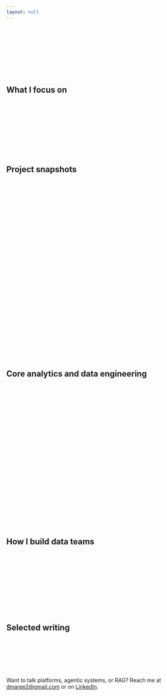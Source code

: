 ```yaml
---
layout: null
---
```

<html>
<head>
  <style>
  :root {
    --bg-start: #0b0f17;
    --bg-end: #111827;
    --card-bg: rgba(255,255,255,0.06);
    --card-stroke: rgba(255,255,255,0.12);
    --text: #e5e7eb;
    --muted: #9ca3af;
    --brand: #60a5fa;   /* blue-400 */
    --brand-2: #a78bfa; /* violet-400 */
    --accent: #34d399;  /* teal/emerald */
  }

  @keyframes float {
    0% { transform: translateY(0px); }
    50% { transform: translateY(-4px); }
    100% { transform: translateY(0px); }
  }

  html { box-sizing: border-box; }
  *, *:before, *:after { box-sizing: inherit; }

  body {
    margin: 0;
    font-family: "Inter", system-ui, -apple-system, Segoe UI, Roboto, Helvetica, Arial, "Apple Color Emoji", "Segoe UI Emoji";
    color: var(--text);
    background: radial-gradient(1200px 800px at 10% -10%, rgba(96,165,250,0.15), transparent),
                radial-gradient(1200px 800px at 90% 10%, rgba(167,139,250,0.12), transparent),
                linear-gradient(180deg, var(--bg-start), var(--bg-end));
    background-attachment: fixed;
  }

  .container {
    max-width: 980px;
    margin: 0 auto;
    padding: 48px 20px 80px;
  }

  .hero {
    position: relative;
    padding: 28px 24px;
    border-radius: 16px;
    background: linear-gradient(120deg, rgba(96,165,250,0.15), rgba(52,211,153,0.12) 60%, rgba(167,139,250,0.12));
    border: 1px solid var(--card-stroke);
    box-shadow: 0 10px 30px rgba(0,0,0,0.25);
    animation: float 9s ease-in-out infinite;
  }

  .intro-text {
    font-size: 18px;
    line-height: 1.8;
    margin-bottom: 28px;
  }

  h2 {
    font-family: "Space Grotesk", ui-sans-serif, system-ui;
    font-weight: 700;
    letter-spacing: 0.2px;
    font-size: 28px;
    margin: 26px 0 14px;
    background: linear-gradient(90deg, var(--brand), var(--brand-2));
    -webkit-background-clip: text;
    background-clip: text;
    color: transparent;
  }

  h3 {
    font-family: "Space Grotesk", ui-sans-serif, system-ui;
    font-weight: 600;
    margin: 18px 0 6px;
  }

  .card {
    background: backdrop-filter(blur(10px)) var(--card-bg);
    -webkit-backdrop-filter: blur(10px);
    border: 1px solid var(--card-stroke);
    border-radius: 14px;
    padding: 18px 18px 14px;
    margin: 14px 0 18px;
    box-shadow: 0 6px 18px rgba(0,0,0,0.2);
  }

  .articles-section {
    font-size: 18px;
    line-height: 1.9;
  }

  .articles-section a {
    color: var(--brand);
    text-decoration: none;
    border-bottom: 1px dashed rgba(96,165,250,0.4);
  }

  .articles-section a:hover {
    color: #93c5fd;
    border-bottom-color: rgba(96,165,250,0.7);
  }

  ul { padding-left: 20px; }
  li { margin: 6px 0; color: var(--text); }

  .divider {
    height: 1px;
    background: linear-gradient(90deg, transparent, rgba(255,255,255,0.18), transparent);
    margin: 28px 0;
  }
  /* Theme overrides (orderedlist/minimal) */
  .wrapper { max-width: 1100px; padding: 0 24px; }
  .sidebar { display: none; }
  .page, .site { background: transparent !important; }

  /* Motion + reveal */
  @keyframes fadeUp { from { opacity: 0; transform: translateY(8px);} to { opacity: 1; transform: translateY(0);} }
  .card { opacity: 0; animation: fadeUp .7s ease both; }
  .card:nth-of-type(2) { animation-delay: .06s; }
  .card:nth-of-type(3) { animation-delay: .12s; }
  .card:nth-of-type(4) { animation-delay: .18s; }
  .card:nth-of-type(5) { animation-delay: .24s; }

  /* Bullets */
  .articles-section ul { list-style: none; padding-left: 0; }
  .articles-section li { position: relative; padding-left: 22px; }
  .articles-section li::before { content: ""; position: absolute; left: 0; top: 9px; width: 8px; height: 8px; border-radius: 50%; background: radial-gradient(circle at 30% 30%, var(--brand), var(--brand-2)); box-shadow: 0 0 8px rgba(96,165,250,0.5); }

  /* Accessibility */
  @media (prefers-reduced-motion: reduce) {
    * { animation: none !important; transition: none !important; }
  }
  </style>
  <meta name="viewport" content="width=device-width, initial-scale=1" />
  <link href="https://fonts.googleapis.com/css2?family=Inter:wght@400;600;700&family=Space+Grotesk:wght@500;700&display=swap" rel="stylesheet">
</head>
<body>
  <div class="container">
  <section class="intro-text hero card">
    <h2>Building pragmatic AI and data platforms</h2>
    <p>
      I build data teams and ship platforms that solve real problems: agentic systems, RAG pipelines, and production-ready ML. I focus on simple, reliable architectures that scale, with clear boundaries and strong observability.
    </p>
  </section>

  <h2 class="articles-section">What I focus on</h2>
  <div class="articles-section card">
    <ul>
      <li>Agentic systems: planning, tool-use, evaluation, and guardrails</li>
      <li>Retrieval-Augmented Generation: ingestion, chunking, embeddings, grounding, and attribution</li>
      <li>Data platforms: secure multi-tenant foundations, CI/CD, IaC, and monitoring</li>
      <li>ML foundations: Rust/Python hybrid performance, lineage, MLflow + PostgreSQL observability</li>
    </ul>
  </div>

  <h2 class="articles-section">Project snapshots</h2>
  <div class="articles-section card">
    <h3>Alter SaaS — LLM Support Agent (Enterprise)</h3>
    <p>
      Multi-tenant support agent that blends Slack/Teams context, code, and docs with strict privacy. Thread-aware, source-attributed answers, configurable knowledge, and SOC2-ready posture.
    </p>
    <p><strong>Stack:</strong> LangChain/LangGraph, BAML, FastAPI, Next.js 14, LangSmith, DeepEval, LlamaIndex, Context7. Infra: PostgreSQL, Qdrant/Weaviate, Redis, MinIO/S3, Kubernetes, Terraform.</p>

    <h3>LaunchData — Data Stack Builder (IDP)</h3>
    <p>
      Internal Developer Platform to deploy client-specific modern data stacks in their cloud. Services include API Gateway, Config, Deployment, and Client management with secure defaults.
    </p>
    <p><strong>Stack:</strong> Docker Compose, PostgreSQL, Redis, JWT, Prometheus/Grafana, centralized logging, health checks, Trivy in CI/CD.</p>

    <h3>System 3 — Foundational ML Framework</h3>
    <p>
      Autonomous ML platform that pairs LLM agents with robust data stacks. It performs automatic feature discovery, self-optimizing hyperparameter/architecture search, continuous drift detection, and performance tuning. System 3 integrates cleanly with LaunchData (provisioning/infra) and Alter (knowledge/agents) to move from data to decisions with minimal human glue.
    </p>
    <p><strong>Stack:</strong> Rust/Python via PyO3, MLflow, PostgreSQL, OpenTelemetry, Docker, GPU-aware orchestration.</p>
  </div>

  <h2 class="articles-section">Core analytics and data engineering</h2>
  <div class="articles-section card">
    <p><em>(Separate from platform projects)</em></p>
    <ul>
      <li><strong>Warehouses</strong>: Snowflake, PostgreSQL</li>
      <li><strong>Modeling</strong>: dbt (projects, tests, exposures, docs)</li>
      <li><strong>Ingestion</strong>: Airbyte (open-source ops + connectors)</li>
      <li><strong>Languages</strong>: Python, Rust, TypeScript</li>
      <li><strong>ML</strong>: MLflow (tracking/registry), feature lineage, evaluation with DeepEval</li>
      <li><strong>Observability</strong>: OpenTelemetry, Prometheus + Grafana, centralized structured logging</li>
      <li><strong>Vector/Storage</strong>: Qdrant/Weaviate, S3/MinIO</li>
      <li><strong>Services</strong>: FastAPI, JWT auth, Redis for caching</li>
      <li><strong>BI/Analytics</strong>: Metabase, Looker, Tableau, Power BI, Mode, Mixpanel</li>
      <li><strong>Data quality</strong>: Metaplane (ML-based data quality)</li>
      <li><strong>Platform ops</strong>: Docker, Kubernetes, Terraform, CI/CD (GitHub Actions, Trivy security scans)</li>
      <li><strong>Open-source data platforms</strong>: setup and infra for Airbyte, Metabase, dbt (configs, upgrades, monitoring)</li>
    </ul>
  </div>

  <h2 class="articles-section">How I build data teams</h2>
  <div class="articles-section card">
    <ul>
      <li>Start with strong foundations: environments, CI/CD, observability, and clear data contracts</li>
      <li>Ship value early with thin vertical slices; expand safely via templates and guardrails</li>
      <li>Make work inspectable: docs by default, ADRs, and automated runbooks</li>
      <li>Keep it boring where it matters; use advanced techniques only when they de-risk</li>
    </ul>
  </div>

  <h2 class="articles-section">Selected writing</h2>
  <div class="articles-section card">
    <ul>
      <li><a href="https://medium.com/@donovanmaree/8-strategies-for-chief-data-officers-to-leverage-chatgpt-4f5c664b10ac">8 Strategies for Chief Data Officers to leverage ChatGPT</a></li>
      <li><a href="https://medium.com/@donovanmaree/a-data-team-code-review-practitioners-guide-88abf3720cc1">A Data Team Code Review Practitioner’s Guide</a></li>
      <li><a href="https://medium.com/@donovanmaree/the-rise-of-the-full-stack-data-role-the-one-stop-solution-to-propel-your-data-stack-from-0-to-1-ae6c80591df2">The Rise of the Full Stack Data Role</a></li>
      <li><a href="https://medium.com/@donovanmaree/setting-up-virtual-environments-with-dbt-data-build-tool-on-mac-and-windows-3d62fec4aeb1">Setting up virtual environments with dbt</a></li>
    </ul>
  </div>

  <div class="articles-section">
    <p>
      Want to talk platforms, agentic systems, or RAG? Reach me at <a href="mailto:dmaree2@gmail.com">dmaree2@gmail.com</a> or on <a href="https://www.linkedin.com/in/donovan-maree-90452776/">LinkedIn</a>.
    </p>
  </div>
</body>
</html>
